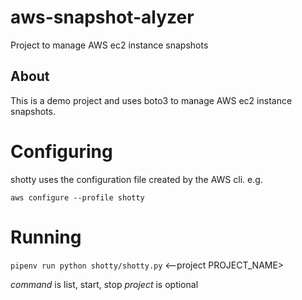 # aws-snapshot-alyzer

Project to manage AWS ec2 instance snapshots

## About

This is a demo project and uses boto3 to manage AWS ec2 instance snapshots.

# Configuring

shotty uses the configuration file created by the AWS cli. e.g.

`aws configure --profile shotty`


# Running

`pipenv run python shotty/shotty.py` <command> <--project PROJECT_NAME>

*command* is list, start, stop
*project* is optional

